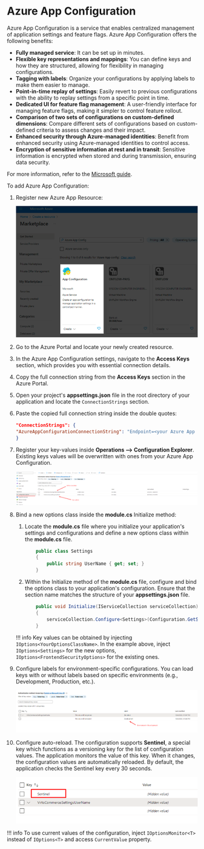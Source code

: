 # Azure App Configuration

Azure App Configuration is a service that enables centralized management of application settings and feature flags. Azure App Configuration offers the following benefits:

* **​Fully managed service**: It can be set up in minutes​.
* **Flexible key representations and mappings​**: You can define keys and how they are structured, allowing for flexibility in managing configurations.
* **Tagging with labels​**: Organize your configurations by applying labels to make them easier to manage.
* **Point-in-time replay of settings​**: Easily revert to previous configurations with the ability to replay settings from a specific point in time.
* **Dedicated UI for feature flag management​**: A user-friendly interface for managing feature flags, making it simpler to control feature rollout.
* **Comparison of two sets of configurations on custom-defined dimensions​**: Compare different sets of configurations based on custom-defined criteria to assess changes and their impact.
* **Enhanced security through Azure-managed identities​**: Benefit from enhanced security using Azure-managed identities to control access.
* **Encryption of sensitive information at rest and in transit​**: Sensitive information is encrypted when stored and during transmission, ensuring data security.

For more information, refer to the [Microsoft guide](https://learn.microsoft.com/en-us/azure/azure-app-configuration/overview).

To add Azure App Configuration:

1. Register new Azure App Resource:

    ![create](media/app-configuration-create.png)

1. Go to the Azure Portal and locate your newly created resource. 
1. In the Azure App Configuration settings, navigate to the **Access Keys** section, which provides you with essential connection details.
1. Copy the full connection string from the **Access Keys** section in the Azure Portal.
1. Open your project's **appsettings.json** file in the root directory of your application and locate the `ConnectionStrings` section.
1. Paste the copied full connection string inside the double quotes:

    ```json
    "ConnectionStrings": {
    "AzureAppConfigurationConnectionString": "Endpoint=<your Azure App endpoint>;Id=lHYD;Secret=<your key>"
    }
    ```

1. Register your key-values inside **Operations --> Configuration Explorer**. Existing keys values will be overwritten with ones from your Azure App Configuration.

    ![explorer](media/configuration-explorer.png)

1.  Bind a new options class inside the **module.cs** Initialize method:
    1. Locate the **module.cs** file where you initialize your application's settings and configurations and define a new options class within the **module.cs** file.

        ```csharp
            public class Settings
            {
                public string UserName { get; set; }
            }
        ```
        
    1. Within the Initialize method of the **module.cs** file, configure and bind the options class to your application's configuration. Ensure that the section name matches the structure of your **appsettings.json** file.

        ```csharp
            public void Initialize(IServiceCollection serviceCollection)
            {
                serviceCollection.Configure<Settings>(Configuration.GetSection("VirtoCommerce:Settings"));
            }
        ```

    !!! info
        Key values can be obtained by injecting `IOptions<YourOptionsClassName>`. In the example above, inject `IOptions<Settings>` for the new options, `IOptions<FrontendSecurityOptions>` for the existing ones.

1. Configure labels for environment-specific configurations. You can load keys with or without labels based on specific environments (e.g., Development, Production, etc.).

    ![labels](media/labels.png)

1. Configure auto-reload. The configuration supports **Sentinel**, a special key which functions as a versioning key for the list of configuration values. The application monitors the value of this key. When it changes, the configuration values are automatically reloaded. By default, the application checks the Sentinel key every 30 seconds.

    ![sentinel](media/sentinel.png)

!!! info
    To use current values of the configuration, inject `IOptionsMonitor<T>` instead of `IOptions<T>` and access `CurrentValue` property.